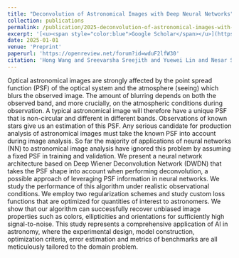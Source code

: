 ```yaml
---
title: "Deconvolution of Astronomical Images with Deep Neural Networks"
collection: publications
permalink: /publication/2025-deconvolution-of-astronomical-images-with-deep-neu
excerpt: '[<u><span style="color:blue">Google Scholar</span></u>](https://scholar.google.com/scholar?q=Deconvolution+of+Astronomical+Images+with+Deep+Neural+Networks)'
date: 2025-01-01
venue: 'Preprint'
paperurl: 'https://openreview.net/forum?id=wduF2lfW30'
citation: 'Hong Wang and Sreevarsha Sreejith and Yuewei Lin and Nesar Soorve Ramachandra and Anže Slosar and Shinjae Yoo (2025). "Deconvolution of Astronomical Images with Deep Neural Networks". Preprint.'
---
```


Optical astronomical images are strongly affected by the point spread function (PSF) of the optical system and the atmosphere (seeing) which blurs the observed image. The amount of blurring depends on both the observed band, and more crucially, on the atmospheric conditions during observation. A typical astronomical image will therefore have a unique PSF that is non-circular and different in different bands. Observations of known stars give us an estimation of this PSF. Any serious candidate for production analysis of astronomical images must take the known PSF into account during image analysis. So far the majority of applications of neural networks (NN) to astronomical image analysis have ignored this problem by assuming a fixed PSF in training and validation. We present a neural network architecture based on Deep Wiener Deconvolution Network (DWDN) that takes the PSF shape into account when performing deconvolution, a possible approach of leveraging PSF information in neural networks. We study the performance of this algorithm under realistic observational conditions. We employ two regularization schemes and study custom loss functions that are optimized for quantities of interest to astronomers.  We show that our algorithm can successfully recover unbiased image properties such as colors, ellipticities and orientations for sufficiently high signal-to-noise. This study represents a comprehensive application of AI in astronomy, where the experimental design, model construction, optimization criteria, error estimation and metrics of benchmarks are all meticulously tailored to the domain problem.
